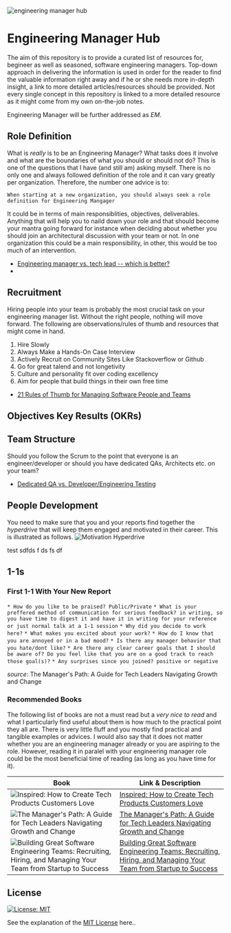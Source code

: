 ![engineering manager hub](banner.jpg)
# Engineering Manager Hub
The aim of this repository is to provide a curated list of resources for, begineer as well as seasoned, software engineering managers. Top-down approach in delivering the information is used in order for the reader to find the valuable information right away and if he or she needs more in-depth insight, a link to more detailed articles/resources should be provided. Not every single concept in this repository is linked to a more detailed resource as it might come from my own on-the-job notes. 

Engineering Manager will be further addressed as *EM*.

## Role Definition
What is *really* is to be an Engineering Manager? What tasks does it involve and what are the boundaries of what you should or should not do? This is one of the questions that I have (and still am) asking myself. There is no only one and always followed definition of the role and it can vary greatly per organization. Therefore, the number one advice is to:

```When starting at a new organization, you should always seek a role definition for Engineering Mangager```

It could be in terms of main responsiblities, objectives, deliverables. Anything that will help you to naild down your role and that should become your mantra going forward for instance when deciding about whether you should join an architectural discussion with your team or not. In one organization this could be a main responsibility, in other, this would be too much of an intervention.

* [Engineering manager vs. tech lead -- which is better?](https://www.rubick.com/engineering-manager-vs-tech-lead/)
* 

## Recruitment
Hiring people into your team is probably the most crucial task on your engineering manager list. Without the right people, nothing will move forward. The following are observations/rules of thumb and resources that might come in hand.

1. Hire Slowly
2. Always Make a Hands-On Case Interview
3. Actively Recruit on Community Sites Like Stackoverflow or Github
4. Go for great talend and not longetivity
5. Culture and personality fit over coding excellency
6. Aim for people that build things in their own free time

* [21 Rules of Thumb for Managing Software People and Teams](https://www.informit.com/articles/article.aspx?p=1984066)
## Objectives Key Results (OKRs)


## Team Structure
Should you follow the Scrum to the point that everyone is an engineer/developer or should you have dedicated QAs, Architects etc. on your team?

* [Dedicated QA vs. Developer/Engineering Testing](https://www.informit.com/articles/article.aspx?p=1984066)
## People Development
You need to make sure that you and your reports find together the *hyperdrive* that will keep them engaged and motivated in their career. This is illustrated as follows.
![Motivation Hyperdrive](https://s3.us-west-2.amazonaws.com/secure.notion-static.com/8cd607ad-b6f9-483f-b5fe-95f892e333a0/Untitled.png?X-Amz-Algorithm=AWS4-HMAC-SHA256&X-Amz-Content-Sha256=UNSIGNED-PAYLOAD&X-Amz-Credential=AKIAT73L2G45EIPT3X45%2F20220712%2Fus-west-2%2Fs3%2Faws4_request&X-Amz-Date=20220712T113647Z&X-Amz-Expires=86400&X-Amz-Signature=b4bc19e4cbdd3595e8f6afdf00cc2c6d6c54fa3a790c21b6e3b3cf5b057bb748&X-Amz-SignedHeaders=host&response-content-disposition=filename%20%3D%22Untitled.png%22&x-id=GetObject)

test
sdfds
f
ds
fs
df
## 1-1s
### First 1-1 With Your New Report

`* How do you like to be praised? Public/Private`
`* What is your preffered method of communication for serious feedback? in writing, so you have time to digest it and have it in writing for your reference or just normal talk at a 1-1 session`
`* Why did you decide to work here?`
`* What makes you excited about your work?`
`* How do I know that you are annoyed or in a bad mood?`
`* Is there any manager behavior that you hate/dont like?`
`* Are there any clear career goals that I should be aware of? Do you feel like that you are on a good track to reach those goal(s)?`
`* Any surprises since you joined? positive or negative`

*source*: The Manager's Path: A Guide for Tech Leaders Navigating Growth and Change
### Recommended Books
The following list of books are not a must read but a *very nice to read* and what I particularly find useful about them is how much to the practical point they all are. There is very little fluff and you mostly find practical and tangible examples or advices. I would also say that it does not matter whether you are an engineering manager already or you are aspiring to the role. However, reading it in paralel with your engineering manager role could be the most beneficial time of reading (as long as you have time for it).

| Book        | Link & Description |
| ----------- | ----------- |
| ![Inspired: How to Create Tech Products Customers Love](https://i.gr-assets.com/images/S/compressed.photo.goodreads.com/books/1496058487l/35249663.jpg) | [Inspired: How to Create Tech Products Customers Love](https://www.goodreads.com/book/show/35249663-inspired?from_search=true&from_srp=true&qid=xKqWTrRcF0&rank=1) | Marty Cagan's book Inspired is a well-known best-seller and by some called a must-read. I can |
| ![The Manager's Path: A Guide for Tech Leaders Navigating Growth and Change](https://i.gr-assets.com/images/S/compressed.photo.goodreads.com/books/1484107737l/33369254._SY475_.jpg)   | [The Manager's Path: A Guide for Tech Leaders Navigating Growth and Change](https://www.goodreads.com/book/show/33369254-the-manager-s-path)|
| ![Building Great Software Engineering Teams: Recruiting, Hiring, and Managing Your Team from Startup to Success](https://i.gr-assets.com/images/S/compressed.photo.goodreads.com/books/1441978615l/26341904._SY475_.jpg)| [Building Great Software Engineering Teams: Recruiting, Hiring, and Managing Your Team from Startup to Success](https://www.goodreads.com/book/show/26341904-building-great-software-engineering-teams)|
## License
[![License: MIT](https://img.shields.io/badge/License-MIT-yellow.svg)](https://opensource.org/licenses/MIT)

See the explanation of the [MIT License](https://opensource.org/licenses/MIT) here..

